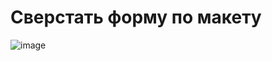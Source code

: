 # Сверстать форму по макету

![image](https://user-images.githubusercontent.com/113675674/193463156-1250a657-0464-416a-8e2c-8b337fea243a.png)
